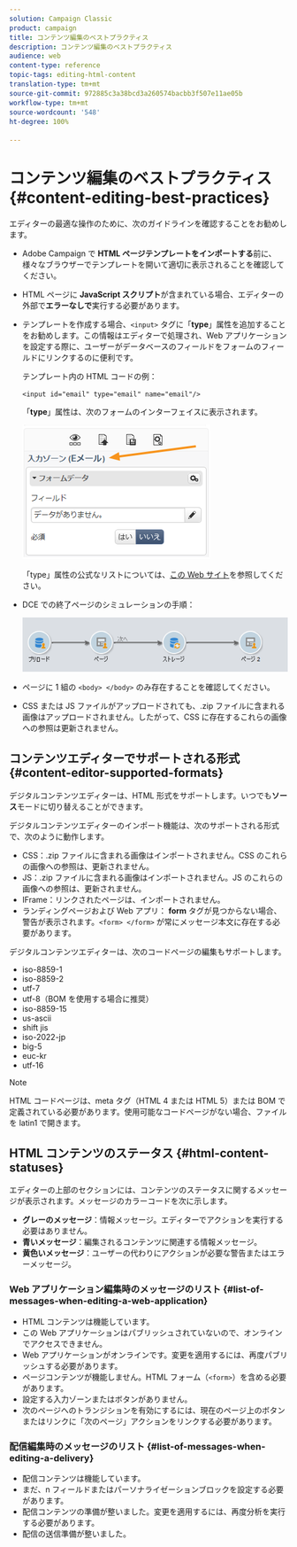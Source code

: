 ```yaml
---
solution: Campaign Classic
product: campaign
title: コンテンツ編集のベストプラクティス
description: コンテンツ編集のベストプラクティス
audience: web
content-type: reference
topic-tags: editing-html-content
translation-type: tm+mt
source-git-commit: 972885c3a38bcd3a260574bacbb3f507e11ae05b
workflow-type: tm+mt
source-wordcount: '548'
ht-degree: 100%

---
```



# コンテンツ編集のベストプラクティス{#content-editing-best-practices}

エディターの最適な操作のために、次のガイドラインを確認することをお勧めします。

* Adobe Campaign で **HTML ページテンプレートをインポートする**&#x200B;前に、様々なブラウザーでテンプレートを開いて適切に表示されることを確認してください。
* HTML ページに **JavaScript スクリプト**&#x200B;が含まれている場合、エディターの外部で&#x200B;**エラーなしで**&#x200B;実行する必要があります。
* テンプレートを作成する場合、`<input>` タグに「**type**」属性を追加することをお勧めします。この情報はエディターで処理され、Web アプリケーションを設定する際に、ユーザーがデータベースのフィールドをフォームのフィールドにリンクするのに便利です。

   テンプレート内の HTML コードの例：

   ```
   <input id="email" type="email" name="email"/>
   ```

   「**type**」属性は、次のフォームのインターフェイスに表示されます。

   ![](assets/dce_sidebar_inputtypechanges.png)

   「type」属性の公式なリストについては、[この Web サイト](https://www.w3schools.com/tags/att_input_type.asp)を参照してください。

* DCE での終了ページのシミュレーションの手順：

   ![](assets/dce_enchainement.png)

* ページに 1 組の `<body> </body>` のみ存在することを確認してください。
* CSS または JS ファイルがアップロードされても、.zip ファイルに含まれる画像はアップロードされません。したがって、CSS に存在するこれらの画像への参照は更新されません。

## コンテンツエディターでサポートされる形式 {#content-editor-supported-formats}

デジタルコンテンツエディターは、HTML 形式をサポートします。いつでも&#x200B;**ソース**&#x200B;モードに切り替えることができます。

デジタルコンテンツエディターのインポート機能は、次のサポートされる形式で、次のように動作します。

* CSS：.zip ファイルに含まれる画像はインポートされません。CSS のこれらの画像への参照は、更新されません。
* JS：.zip ファイルに含まれる画像はインポートされません。JS のこれらの画像への参照は、更新されません。
* IFrame：リンクされたページは、インポートされません。
* ランディングページおよび Web アプリ： **form** タグが見つからない場合、警告が表示されます。`<form> </form>` が常にメッセージ本文に存在する必要があります。

デジタルコンテンツエディターは、次のコードページの編集もサポートします。

* iso-8859-1
* iso-8859-2
* utf-7
* utf-8（BOM を使用する場合に推奨）
* iso-8859-15
* us-ascii
* shift jis
* iso-2022-jp
* big-5
* euc-kr
* utf-16

>[!NOTE]
>
>HTML コードページは、meta タグ（HTML 4 または HTML 5）または BOM で定義されている必要があります。使用可能なコードページがない場合、ファイルを latin1 で開きます。

## HTML コンテンツのステータス {#html-content-statuses}

エディターの上部のセクションには、コンテンツのステータスに関するメッセージが表示されます。メッセージのカラーコードを次に示します。

* **グレーのメッセージ**：情報メッセージ。エディターでアクションを実行する必要はありません。
* **青いメッセージ**：編集されるコンテンツに関連する情報メッセージ。
* **黄色いメッセージ**：ユーザーの代わりにアクションが必要な警告またはエラーメッセージ。

### Web アプリケーション編集時のメッセージのリスト {#list-of-messages-when-editing-a-web-application}

* HTML コンテンツは機能しています。
* この Web アプリケーションはパブリッシュされていないので、オンラインでアクセスできません。
* Web アプリケーションがオンラインです。変更を適用するには、再度パブリッシュする必要があります。
* ページコンテンツが機能しません。HTML フォーム（`<form>`）を含める必要があります。
* 設定する入力ゾーンまたはボタンがありません。
* 次のページへのトランジションを有効にするには、現在のページ上のボタンまたはリンクに「次のページ」アクションをリンクする必要があります。

### 配信編集時のメッセージのリスト {#list-of-messages-when-editing-a-delivery}

* 配信コンテンツは機能しています。
* まだ、n フィールドまたはパーソナライゼーションブロックを設定する必要があります。
* 配信コンテンツの準備が整いました。変更を適用するには、再度分析を実行する必要があります。
* 配信の送信準備が整いました。

